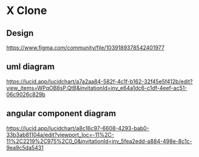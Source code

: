 # X Clone


## Design

https://www.figma.com/community/file/1039189378542401977

## uml diagram

https://lucid.app/lucidchart/a7a2aa84-582f-4c1f-b162-32f45e5f412b/edit?view_items=WPqOB8sP.QtB&invitationId=inv_e64a1dc6-c1df-4eef-ac51-06c9026c829b

## angular component diagram

https://lucid.app/lucidchart/a8c16c97-6608-4293-bab0-33b3ab81104a/edit?viewport_loc=-11%2C-11%2C2219%2C975%2C0_0&invitationId=inv_5fea2edd-a884-498e-8c1c-9ea9c5da5431
